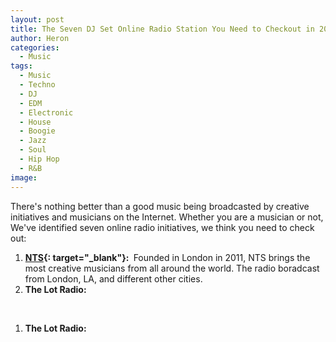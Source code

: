 ```yaml
---
layout: post
title: The Seven DJ Set Online Radio Station You Need to Checkout in 2020
author: Heron
categories:
  - Music
tags:
  - Music
  - Techno
  - DJ
  - EDM
  - Electronic
  - House
  - Boogie
  - Jazz
  - Soul
  - Hip Hop
  - R&B
image:
---
```


There's nothing better than a good music being broadcasted by creative initiatives and musicians on the Internet. Whether you are a musician or not, We've identified seven online radio initiatives, we think you need to check out:

1. **[NTS](https://www.nts.live/explore){: target="_blank"}\:****​​​​​​****&nbsp;**&nbsp;Founded in London in 2011, NTS brings the most creative musicians from all around the world. The radio boradcast from London, LA, and different other cities.​​​​​​​
2. **The Lot Radio:**

&nbsp;

1. **The Lot Radio:**

&nbsp;

&nbsp;